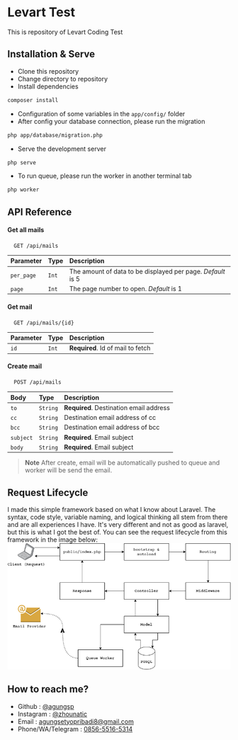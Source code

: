 # Levart Test
This is repository of Levart Coding Test



## Installation & Serve

- Clone this repository
- Change directory to repository
- Install dependencies
```bash
composer install
```
- Configuration of some variables in the `app/config/` folder
- After config your database connection, please run the migration
```bash
php app/database/migration.php
```
- Serve the development server
```bash
php serve
```
- To run queue, please run the worker in another terminal tab
```bash
php worker
```

## API Reference

#### Get all mails

```http
  GET /api/mails
```

| Parameter | Type     | Description                |
| :-------- | :------- | :------------------------- |
| `per_page` | `Int` | The amount of data to be displayed per page. *Default* is 5 |
| `page` | `Int` | The page number to open. *Default* is 1 |

#### Get mail

```http
  GET /api/mails/{id}
```

| Parameter | Type     | Description                       |
| :-------- | :------- | :-------------------------------- |
| `id`      | `Int` | **Required**. Id of mail to fetch |

#### Create mail

```http
  POST /api/mails
```

| Body | Type     | Description                       |
| :-------- | :------- | :-------------------------------- |
| `to`      | `String` | **Required**. Destination email address |
| `cc`      | `String` | Destination email address of cc|
| `bcc`      | `String` | Destination email address of bcc |
| `subject`      | `String` | **Required**. Email subject |
| `body`      | `String` | **Required**. Email subject |

> **Note**
> After create, email will be automatically pushed to queue and worker will be send the email. 


## Request Lifecycle
I made this simple framework based on what I know about Laravel. The syntax, code style, variable naming, and logical thinking all stem from there and are all experiences I have. It's very different and not as good as laravel, but this is what I got the best of. You can see the request lifecycle from this framework in the image below:
![Request Lifecycle](request_lifecycle.png "Request Lifecycle")
## How to reach me?

- Github : [@agungsp](https://www.github.com/agungsp)
- Instagram : [@zhounatic](https://www.instagram.com/zhounatic/)
- Email : <agungsetyopribadi8@gmail.com>
- Phone/WA/Telegram : [0856-5516-5314](tel:085655165314)
